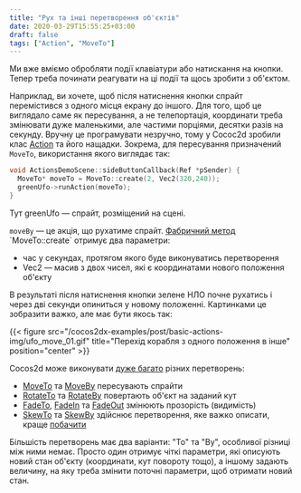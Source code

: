 ```yaml
---
title: "Рух та інші перетворення об'єктів"
date: 2020-03-29T15:55:25+03:00
draft: false
tags: ["Action", "MoveTo"]
---
```


Ми вже вміємо обробляти події клавіатури або натискання на кнопки. Тепер треба починати реагувати на ці події та щось зробити з об'єктом.

Наприклад, ви хочете, щоб після натиснення кнопки спрайт перемістився з одного місця екрану до іншого. Для того, щоб це виглядало саме як пересування, а не телепортація, координати треба змінювати дуже маленькими, але частими порціями, десятки разів на секунду. Вручну це програмувати незручно, тому у Cococ2d зробили клас [Action](https://docs.cocos2d-x.org/api-ref/cplusplus/v4x/db/d61/classcocos2d_1_1_action.html) та його нащадки.  Зокрема, для пересування призначений `MoveTo`, використання якого виглядає так:
```cpp
void ActionsDemoScene::sideButtonCallback(Ref *pSender) {
  MoveTo* moveTo = MoveTo::create(2, Vec2(320,240));
  greenUfo->runAction(moveTo);
}
```
Тут greenUfo — спрайт, розміщений на сцені.

`moveBy` — це акція, що рухатиме спрайт. [Фабричний метод](https://uk.wikipedia.org/wiki/%D0%A4%D0%B0%D0%B1%D1%80%D0%B8%D1%87%D0%BD%D0%B8%D0%B9_%D0%BC%D0%B5%D1%82%D0%BE%D0%B4_(%D1%88%D0%B0%D0%B1%D0%BB%D0%BE%D0%BD_%D0%BF%D1%80%D0%BE%D1%94%D0%BA%D1%82%D1%83%D0%B2%D0%B0%D0%BD%D0%BD%D1%8F)) `MoveTo::create` отримує два параметри:
* час у секундах, протягом якого буде виконуватись перетворення
* Vec2 — масив з двох чисел, які є координатами нового положення об'єкту

В результаті після натиснення кнопки зелене НЛО почне рухатись і через дві секунди опиниться у новому положенні. Картинками це зобразити важко, але має бути якось так:

{{< figure src="/cocos2dx-examples/post/basic-actions-img/ufo_move_01.gif" title="Перехід корабля з одного положення в інше" position="center" >}}

Cocos2d може виконувати [дуже багато](https://docs.cocos2d-x.org/api-ref/cplusplus/v4x/dd/d0d/group__actions.html) різних перетворень:
* [MoveTo](https://docs.cocos2d-x.org/api-ref/cplusplus/v4x/de/d42/classcocos2d_1_1_move_to.html) та [MoveBy](https://docs.cocos2d-x.org/api-ref/cplusplus/v4x/d6/d7c/classcocos2d_1_1_move_by.html) пересувають спрайти
* [RotateTo](https://docs.cocos2d-x.org/api-ref/cplusplus/v4x/d0/d71/classcocos2d_1_1_rotate_to.html) та [RotateBy](https://docs.cocos2d-x.org/api-ref/cplusplus/v4x/d0/d28/classcocos2d_1_1_rotate_by.html) повертають об'єкт на заданий кут
* [FadeTo](https://docs.cocos2d-x.org/api-ref/cplusplus/v4x/d9/de6/classcocos2d_1_1_fade_to.html), [FadeIn](https://docs.cocos2d-x.org/api-ref/cplusplus/v4x/d0/d0a/classcocos2d_1_1_fade_in.html) та [FadeOut](https://docs.cocos2d-x.org/api-ref/cplusplus/v4x/dd/d49/classcocos2d_1_1_fade_out.html) змінюють прозорість (видимість)
* [SkewTo](https://docs.cocos2d-x.org/api-ref/cplusplus/v4x/d7/d39/classcocos2d_1_1_skew_to.html) та [SkewBy](https://docs.cocos2d-x.org/api-ref/cplusplus/v4x/d2/d6c/classcocos2d_1_1_skew_by.html) здійснює перетворення, яке важко описати, краще [побачити](https://www.youtube.com/watch?v=X7I-oQYxnnE)

Більшість перетворень має два варіанти: "To" та "By", особливої різниці між ними немає. Просто один отримує чіткі параметри, які описують новий стан об'єкту (координати, кут повороту тощо), а іншому задають величину, на яку треба змінити поточні параметри, щоб отримати новий стан.
